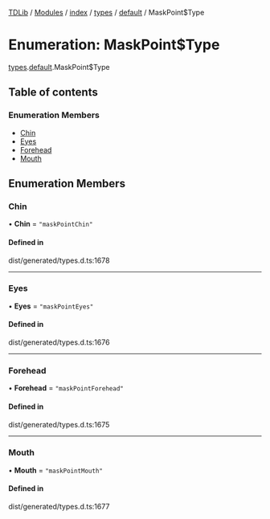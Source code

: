 [TDLib](../README.md) / [Modules](../modules.md) / [index](../modules/index.md) / [types](../modules/index.types.md) / [default](../modules/index.types.default.md) / MaskPoint$Type

# Enumeration: MaskPoint$Type

[types](../modules/index.types.md).[default](../modules/index.types.default.md).MaskPoint$Type

## Table of contents

### Enumeration Members

- [Chin](index.types.default.MaskPoint_Type.md#chin)
- [Eyes](index.types.default.MaskPoint_Type.md#eyes)
- [Forehead](index.types.default.MaskPoint_Type.md#forehead)
- [Mouth](index.types.default.MaskPoint_Type.md#mouth)

## Enumeration Members

### Chin

• **Chin** = ``"maskPointChin"``

#### Defined in

dist/generated/types.d.ts:1678

___

### Eyes

• **Eyes** = ``"maskPointEyes"``

#### Defined in

dist/generated/types.d.ts:1676

___

### Forehead

• **Forehead** = ``"maskPointForehead"``

#### Defined in

dist/generated/types.d.ts:1675

___

### Mouth

• **Mouth** = ``"maskPointMouth"``

#### Defined in

dist/generated/types.d.ts:1677
